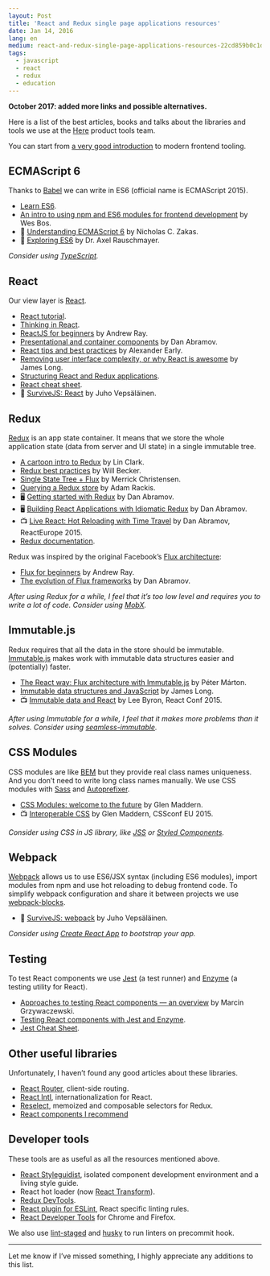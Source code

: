 ```yaml
---
layout: Post
title: 'React and Redux single page applications resources'
date: Jan 14, 2016
lang: en
medium: react-and-redux-single-page-applications-resources-22cd859b0c1d
tags:
  - javascript
  - react
  - redux
  - education
---
```


**October 2017: added more links and possible alternatives.**

Here is a list of the best articles, books and talks about the libraries and tools we use at the [Here](https://www.here.com/en) product tools team.

You can start from [a very good introduction](http://reactkungfu.com/2015/07/the-hitchhikers-guide-to-modern-javascript-tooling/) to modern frontend tooling.

## ECMAScript 6

Thanks to [Babel](http://babeljs.io/) we can write in ES6 (official name is ECMAScript 2015).

* [Learn ES6](http://babeljs.io/learn-es2015/).
* [An intro to using npm and ES6 modules for frontend development](http://wesbos.com/javascript-modules/) by Wes Bos.
* 📖 [Understanding ECMAScript 6](https://leanpub.com/understandinges6/read/) by Nicholas C. Zakas.
* 📖 [Exploring ES6](http://exploringjs.com/es6/) by Dr. Axel Rauschmayer.

*Consider using [TypeScript](https://www.typescriptlang.org/).*

## React

Our view layer is [React](https://reactjs.org/).

* [React tutorial](https://reactjs.org/tutorial/tutorial.html).
* [Thinking in React](https://reactjs.org/docs/thinking-in-react.html).
* [ReactJS for beginners](https://blog.andrewray.me/reactjs-for-stupid-people/) by Andrew Ray.
* [Presentational and container components](https://medium.com/@dan_abramov/smart-and-dumb-components-7ca2f9a7c7d0) by Dan Abramov.
* [React tips and best practices](http://aeflash.com/2015-02/react-tips-and-best-practices.html) by Alexander Early.
* [Removing user interface complexity, or why React is awesome](http://jlongster.com/Removing-User-Interface-Complexity,-or-Why-React-is-Awesome) by James Long.
* [Structuring React and Redux applications](http://blog.sapegin.me/all/react-structure).
* [React cheat sheet](https://reactcheatsheet.com/).
* 📖 [SurviveJS: React](https://survivejs.com/react/introduction/) by Juho Vepsäläinen.

## Redux

[Redux](http://redux.js.org/) is an app state container. It means that we store the whole application state (data from server and UI state) in a single immutable tree.

* [A cartoon intro to Redux](https://code-cartoons.com/a-cartoon-intro-to-redux-3afb775501a6) by Lin Clark.
* [Redux best practices](https://medium.com/lexical-labs-engineering/redux-best-practices-64d59775802e) by Will Becker.
* [Single State Tree + Flux](http://merrickchristensen.com/articles/single-state-tree.html) by Merrick Christensen.
* [Querying a Redux store](https://medium.com/@adamrackis/querying-a-redux-store-37db8c7f3b0f) by Adam Rackis.
* 🖥 [Getting started with Redux](https://egghead.io/courses/getting-started-with-redux) by Dan Abramov.
* 🖥 [Building React Applications with Idiomatic Redux](https://egghead.io/courses/building-react-applications-with-idiomatic-redux) by Dan Abramov.
* 📺 [Live React: Hot Reloading with Time Travel](https://youtu.be/xsSnOQynTHs) by Dan Abramov, ReactEurope 2015.
* [Redux documentation](http://redux.js.org/).

Redux was inspired by the original Facebook’s [Flux architecture](https://facebook.github.io/flux/):

* [Flux for beginners](https://blog.andrewray.me/flux-for-stupid-people/) by Andrew Ray.
* [The evolution of Flux frameworks](https://medium.com/@dan_abramov/the-evolution-of-flux-frameworks-6c16ad26bb31) by Dan Abramov.

*After using Redux for a while, I feel that it’s too low level and requires you to write a lot of code. Consider using [MobX](https://mobx.js.org/).*

## Immutable.js

Redux requires that all the data in the store should be immutable. [Immutable.js](https://facebook.github.io/immutable-js/) makes work with immutable data structures easier and (potentially) faster.

* [The React way: Flux architecture with Immutable.js](https://blog.risingstack.com/the-react-js-way-flux-architecture-with-immutable-js/) by Péter Márton.
* [Immutable data structures and JavaScript](http://jlongster.com/Using-Immutable-Data-Structures-in-JavaScript) by James Long.
* 📺 [Immutable data and React](https://youtu.be/I7IdS-PbEgI) by Lee Byron, React Conf 2015.

*After using Immutable for a while, I feel that it makes more problems than it solves. Consider using [seamless-immutable](https://github.com/rtfeldman/seamless-immutable).*

## CSS Modules

CSS modules are like [BEM](http://getbem.com/) but they provide real class names uniqueness. And you don’t need to write long class names manually. We use CSS modules with [Sass](http://sass-lang.com/) and [Autoprefixer](https://github.com/postcss/autoprefixer).

* [CSS Modules: welcome to the future](https://glenmaddern.com/articles/css-modules) by Glen Maddern.
* 📺 [Interoperable CSS](https://youtu.be/aIyhhHTmsXE) by Glen Maddern, CSSconf EU 2015.

*Consider using CSS in JS library, like [JSS](http://cssinjs.org/) or [Styled Components](https://www.styled-components.com/).*

## Webpack

[Webpack](https://webpack.js.org/) allows us to use ES6/JSX syntax (including ES6 modules), import modules from npm and use hot reloading to debug frontend code. To simplify webpack configuration and share it between projects we use [webpack-blocks](https://github.com/andywer/webpack-blocks).

* 📖 [SurviveJS: webpack](https://survivejs.com/webpack/introduction/) by Juho Vepsäläinen.

*Consider using [Create React App](https://github.com/facebookincubator/create-react-app) to bootstrap your app.*

## Testing

To test React components we use [Jest](https://facebook.github.io/jest/) (a test runner) and [Enzyme](http://airbnb.io/enzyme/) (a testing utility for React).

* [Approaches to testing React components — an overview](http://reactkungfu.com/2015/07/approaches-to-testing-react-components-an-overview/) by Marcin Grzywaczewski.
* [Testing React components with Jest and Enzyme](http://blog.sapegin.me/all/react-jest).
* [Jest Cheat Sheet](https://github.com/sapegin/jest-cheat-sheet).

## Other useful libraries

Unfortunately, I haven’t found any good articles about these libraries.

* [React Router](https://github.com/ReactTraining/react-router), client-side routing.
* [React Intl](https://github.com/yahoo/react-intl), internationalization for React.
* [Reselect](https://github.com/reactjs/reselect), memoized and composable selectors for Redux.
* [React components I recommend](https://github.com/sapegin/react-components)

## Developer tools

These tools are as useful as all the resources mentioned above.

* [React Styleguidist](https://react-styleguidist.js.org/), isolated component development environment and a living style guide.
* React hot loader (now [React Transform](https://github.com/gaearon/react-transform-boilerplate)).
* [Redux DevTools](https://github.com/gaearon/redux-devtools).
* [React plugin for ESLint](https://github.com/yannickcr/eslint-plugin-react), React specific linting rules.
* [React Developer Tools](https://github.com/facebook/react-devtools) for Chrome and Firefox.

We also use [lint-staged](https://github.com/okonet/lint-staged) and [husky](https://github.com/typicode/husky) to run linters on precommit hook.

***

Let me know if I’ve missed something, I highly appreciate any additions to this list.
